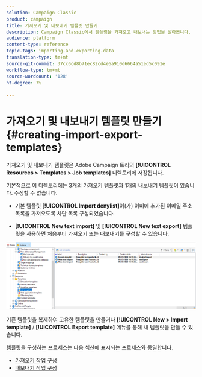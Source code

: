 ```yaml
---
solution: Campaign Classic
product: campaign
title: 가져오기 및 내보내기 템플릿 만들기
description: Campaign Classic에서 템플릿을 가져오고 내보내는 방법을 알아봅니다.
audience: platform
content-type: reference
topic-tags: importing-and-exporting-data
translation-type: tm+mt
source-git-commit: 37cc6cd8b71ec82cd4e6a910d6664a51ed5c091e
workflow-type: tm+mt
source-wordcount: '128'
ht-degree: 7%

---
```



# 가져오기 및 내보내기 템플릿 만들기 {#creating-import-export-templates}

가져오기 및 내보내기 템플릿은 Adobe Campaign 트리의 **[!UICONTROL Resources > Templates > Job templates]** 디렉토리에 저장됩니다.

기본적으로 이 디렉토리에는 3개의 가져오기 템플릿과 1개의 내보내기 템플릿이 있습니다. 수정할 수 없습니다.

* 기본 템플릿 **[!UICONTROL Import denylist]**&#x200B;이(가) 이미에 추가된 이메일 주소 목록을 가져오도록 차단 목록 구성되었습니다.

* **[!UICONTROL New text import]** 및 **[!UICONTROL New text export]** 템플릿을 사용하면 처음부터 가져오기 또는 내보내기를 구성할 수 있습니다.

![](assets/s_ncs_user_export_wizard_template_create.png)

기존 템플릿을 복제하여 고유한 템플릿을 만들거나 **[!UICONTROL New > Import template]** / **[!UICONTROL Export template]** 메뉴를 통해 새 템플릿을 만들 수 있습니다.

템플릿을 구성하는 프로세스는 다음 섹션에 표시되는 프로세스와 동일합니다.

* [가져오기 작업 구성](../../platform/using/executing-import-jobs.md)
* [내보내기 작업 구성](../../platform/using/executing-export-jobs.md)
